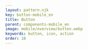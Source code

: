 ```yaml
---
layout: pattern.njk
key: button-mobile_en
title: Button
parent: components-mobile_en
image: mobile/overview/button.webp
keywords: button, icon, action
order: 10
---
```

